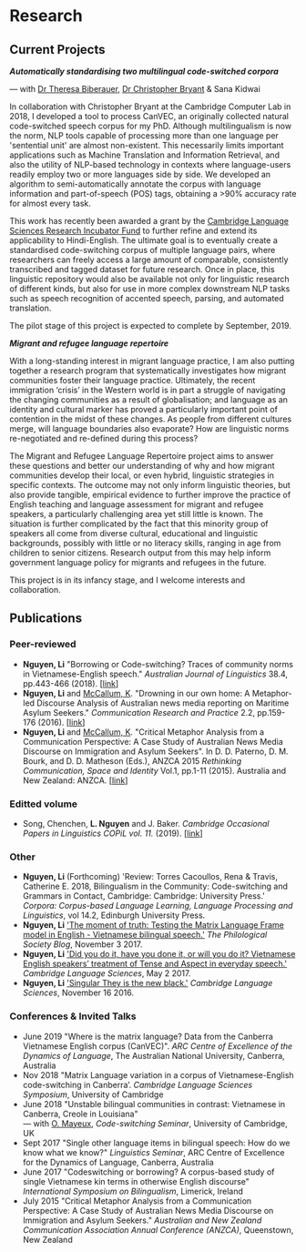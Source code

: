# Research
## Current Projects
**_Automatically standardising two multilingual code-switched corpora_** 

— with [Dr Theresa Biberauer](https://www.mml.cam.ac.uk/dr-theresa-biberauer),  [Dr Christopher Bryant](https://www.cl.cam.ac.uk/~cjb255/) & Sana Kidwai

In collaboration with Christopher Bryant at the Cambridge Computer Lab in 2018, I developed a tool to process CanVEC, an originally collected natural code-switched speech corpus for my PhD. Although multilingualism is now the norm, NLP tools capable of processing more than one language per 'sentential unit' are almost non-existent. This necessarily limits important applications such as Machine Translation and Information Retrieval, and also the utility of NLP-based technology in contexts where language-users readily employ two or more languages side by side. We developed an algorithm to semi-automatically annotate the corpus with language information and part-of-speech (POS) tags, obtaining a >90% accuracy rate for almost every task. 

This work has recently been awarded a grant by the [Cambridge Language Sciences Research Incubator Fund](https://www.languagesciences.cam.ac.uk/funding/language-sciences-research-incubator-fund) to further refine and extend its applicability to Hindi-English. The ultimate goal is to eventually create a standardised code-switching corpus of multiple language pairs, where researchers can freely access a large amount of comparable, consistently transcribed and tagged dataset for future research. Once in place, this linguistic repository would also be available not only for linguistic research of different kinds, but also for use in more complex downstream NLP tasks such as speech recognition of accented speech, parsing, and automated translation.

The pilot stage of this project is expected to complete by September, 2019. 

**_Migrant and refugee language repertoire_** 

With a long-standing interest in migrant language practice, I am also putting together a research program that systematically investigates how migrant communities foster their language practice. Ultimately, the recent immigration ‘crisis’ in the Western world is in part a struggle of navigating the changing communities as a result of globalisation; and language as an identity and cultural marker has proved a particularly important point of contention in the midst of these changes. As people from different cultures merge, will language boundaries also evaporate? How are linguistic norms re-negotiated and re-defined during this process? 

The Migrant and Refugee Language Repertoire project aims to answer these questions and better our understanding of why and how migrant communities develop their local, or even hybrid, linguistic strategies in specific contexts. The outcome may not only inform linguistic theories, but also provide tangible, empirical evidence to further improve the practice of English teaching and language assessment for migrant and refugee speakers, a particularly challenging area yet still little is known. The situation is further complicated by the fact that this minority group of speakers all come from diverse cultural, educational and linguistic backgrounds, possibly with little or no literacy skills, ranging in age from children to senior citizens. Research output from this may help inform government language policy for migrants and refugees in the future. 

This project is in its infancy stage, and I welcome interests and collaboration. 

## Publications

### Peer-reviewed

+ **Nguyen, Li** "Borrowing or Code-switching? Traces of community norms in Vietnamese-English speech." *Australian Journal of Linguistics* 38.4, pp.443-466 (2018). [[link](https://www.tandfonline.com/doi/abs/10.1080/07268602.2018.1510727)] 
+ **Nguyen, Li** and [McCallum, K](https://www.canberra.edu.au/about-uc/faculties/arts-design/courses/communications-staff/media-and-public-affairs/mccallum-kerry). "Drowning in our own home: A Metaphor-led Discourse Analysis of Australian news media reporting on Maritime Asylum Seekers." *Communication Research and Practice* 2.2, pp.159-176 (2016). [[link](https://www.tandfonline.com/doi/abs/10.1080/22041451.2016.1188229)]
+ **Nguyen, Li** and [McCallum, K](https://www.canberra.edu.au/about-uc/faculties/arts-design/courses/communications-staff/media-and-public-affairs/mccallum-kerry). "Critical Metaphor Analysis from a Communication Perspective: A Case Study of Australian News Media Discourse on Immigration and Asylum Seekers". In D. D. Paterno, D. M. Bourk, and D. D. Matheson (Eds.), ANZCA 2015 *Rethinking Communication, Space and Identity* Vol.1, pp.1-11 (2015). Australia and New Zealand: ANZCA. [[link](https://www.anzca.net/documents/2015-conf-papers/853-anzca15-nguyen-mccallum/file.html)]

### Editted volume 

+ Song, Chenchen, **L. Nguyen** and J. Baker. *Cambridge Occasional Papers in Linguistics COPiL vol. 11.* (2019). [[link](http://www.ling.cam.ac.uk/COPIL/archive.html)]

### Other

+ **Nguyen, Li** (Forthcoming) 'Review:  Torres Cacoullos, Rena & Travis, Catherine E. 2018, Bilingualism in the Community: Code-switching and Grammars in Contact, Cambridge: Cambridge: University Press.' *Corpora: Corpus-based Language Learning, Language Processing and Linguistics*, vol 14.2, Edinburgh University Press.  
+ **Nguyen, Li** ['The moment of truth: Testing the Matrix Language Frame model in English - Vietnamese bilingual speech.'](https://blog.philsoc.org.uk/2017/11/03/english-vietnamese-bilingualism/) *The Philological Society Blog*, November 3 2017. 
+ **Nguyen, Li** ['Did you do it, have you done it, or will you do it? Vietnamese English speakers’ treatment of Tense and Aspect in everyday speech.'](http://www.icge.co.uk/languagesciencesblog/?p=1498) *Cambridge Language Sciences*, May 2 2017.
+ **Nguyen, Li** ['Singular They is the new black.'](http://www.icge.co.uk/languagesciencesblog/?p=1371) *Cambridge Language Sciences*, November 16 2016.

### Conferences & Invited Talks

+ June 2019 "Where is the matrix language? Data from the Canberra Vietnamese English corpus (CanVEC)". *ARC Centre of Excellence of the Dynamics of Language*, The Australian National University, Canberra, Australia
+ Nov 2018 "Matrix Language variation in a corpus of Vietnamese-English code-switching in Canberra’. *Cambridge Language Sciences Symposium*, University of Cambridge 
+ June 2018 "Unstable bilingual communities in contrast: Vietnamese in Canberra, Creole in Louisiana"  
— with [O. Mayeux](http://people.ds.cam.ac.uk/ofm23/about.html), *Code-switching Seminar*, University of Cambridge, UK
+ Sept 2017 "Single other language items in bilingual speech: How do we know what we know?"
*Linguistics Seminar*, ARC Centre of Excellence for the Dynamics of Language, Canberra, Australia
+ June 2017 "Codeswitching or borrowing? A corpus-based study of single Vietnamese kin terms in otherwise English discourse" 
*International Symposium on Bilingualism*, Limerick, Ireland
+ July 2015 "Critical Metaphor Analysis from a Communication Perspective: A Case Study of Australian News Media Discourse on Immigration and Asylum Seekers." 
*Australian and New Zealand Communication Association Annual Conference (ANZCA)*, Queenstown, New Zealand
